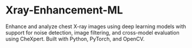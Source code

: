 # Xray-Enhancement-ML
Enhance and analyze chest X-ray images using deep learning models with support for noise detection, image filtering, and cross-model evaluation using CheXpert. Built with Python, PyTorch, and OpenCV.
